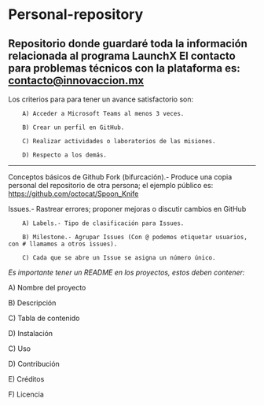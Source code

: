 # Personal-repository
Repositorio donde guardaré toda la información relacionada al programa LaunchX
El contacto para problemas técnicos con la plataforma es: contacto@innovaccion.mx
---------------------------------------------------------------------------------------------

Los criterios para para tener un avance satisfactorio son:

        A) Acceder a Microsoft Teams al menos 3 veces.
        
        B) Crear un perfil en GitHub.
        
        C) Realizar actividades o laboratorios de las misiones.
        
        D) Respecto a los demás.
        
---------------------------------------------------------------------------------------------

Conceptos básicos de Github
Fork (bifurcación).- Produce una copia personal del repositorio de otra persona; el ejemplo público es: https://github.com/octocat/Spoon_Knife

Issues.- Rastrear errores; proponer mejoras o discutir cambios en GitHub

        A) Labels.- Tipo de clasificación para Issues.
        
        B) Milestone.- Agrupar Issues (Con @ podemos etiquetar usuarios, con # llamamos a otros issues).
        
        C) Cada que se abre un Issue se asigna un número único.


*Es importante tener un README en los proyectos, estos deben contener:*

A) Nombre del proyecto

B) Descripción

C) Tabla de contenido

D) Instalación

C) Uso

D) Contribución

E) Créditos

F) Licencia

